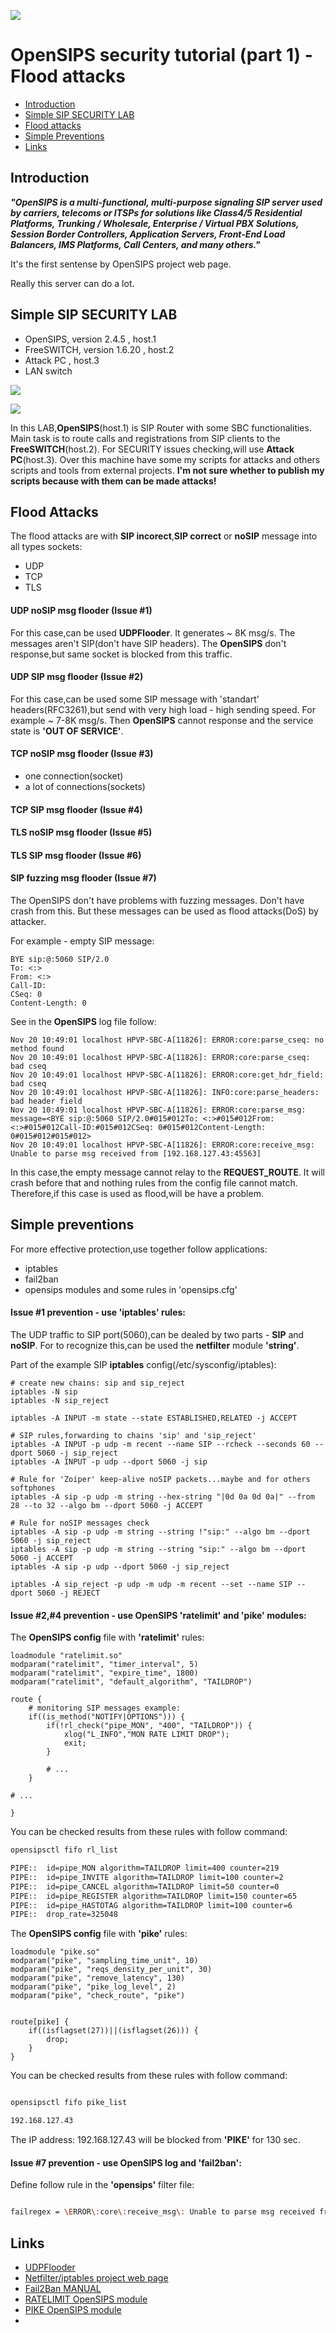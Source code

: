 ![](logo.png)

# OpenSIPS security tutorial (part 1) - Flood attacks

* [Introduction](#Introduction)
* [Simple SIP SECURITY LAB](#simple-sip-security-lab)
* [Flood attacks](#flood-attacks)
* [Simple Preventions](#simple-prevention)
* [Links](#Links)

## Introduction

  _**"OpenSIPS is a multi-functional, multi-purpose signaling SIP server used by carriers, 
telecoms or ITSPs for solutions like Class4/5 Residential Platforms, 
Trunking / Wholesale, Enterprise / Virtual PBX Solutions, Session Border Controllers, 
Application Servers, Front-End Load Balancers, IMS Platforms, Call Centers, and many others."**_

It's the first sentense by OpenSIPS project web page.

Really this server can do a lot.


## Simple SIP SECURITY LAB

* OpenSIPS, version 2.4.5 , host.1
* FreeSWITCH, version 1.6.20 , host.2
* Attack PC , host.3
* LAN switch



![](sec_lab.png)

![](sip-sec-12122019.png)


In this LAB,**OpenSIPS**(host.1) is SIP Router with some SBC functionalities.
Main task is to route calls and registrations from SIP clients to the **FreeSWITCH**(host.2).
For SECURITY issues checking,will use **Attack PC**(host.3).
Over this machine have some my scripts for attacks and others scripts and tools from external projects.
**I'm not sure whether to publish my scripts because with them can be made attacks!**


## Flood Attacks

  The flood attacks are with **SIP incorect**,**SIP correct** or **noSIP** message into all types sockets:

* UDP
* TCP
* TLS


#### UDP noSIP msg flooder (Issue #1)

  For this case,can be used **UDPFlooder**. It generates ~ 8K msg/s.
The messages aren't SIP(don't have SIP headers).
The **OpenSIPS** don't response,but same socket is blocked from this traffic.

#### UDP SIP msg flooder (Issue #2)

  For this case,can be used some SIP message with 'standart' headers(RFC3261),but send with very high load - high sending speed.
For example ~ 7-8K msg/s. Then **OpenSIPS** cannot response and the service state is **'OUT OF SERVICE'**.


#### TCP noSIP msg flooder (Issue #3)

* one connection(socket)
* a lot of connections(sockets)

#### TCP SIP msg flooder (Issue #4)

#### TLS noSIP msg flooder (Issue #5)

#### TLS SIP msg flooder (Issue #6)

#### SIP fuzzing msg flooder (Issue #7)

  The OpenSIPS don't have problems with fuzzing messages. Don't have crash from this.
But these messages can be used as flood attacks(DoS) by attacker.

For example - empty SIP message:

``` sip
BYE sip:@:5060 SIP/2.0
To: <:>
From: <:>
Call-ID:
CSeq: 0
Content-Length: 0

```

See in the **OpenSIPS** log file follow:
```
Nov 20 10:49:01 localhost HPVP-SBC-A[11826]: ERROR:core:parse_cseq: no method found
Nov 20 10:49:01 localhost HPVP-SBC-A[11826]: ERROR:core:parse_cseq: bad cseq
Nov 20 10:49:01 localhost HPVP-SBC-A[11826]: ERROR:core:get_hdr_field: bad cseq
Nov 20 10:49:01 localhost HPVP-SBC-A[11826]: INFO:core:parse_headers: bad header field
Nov 20 10:49:01 localhost HPVP-SBC-A[11826]: ERROR:core:parse_msg: message=<BYE sip:@:5060 SIP/2.0#015#012To: <:>#015#012From: <:>#015#012Call-ID:#015#012CSeq: 0#015#012Content-Length: 0#015#012#015#012>
Nov 20 10:49:01 localhost HPVP-SBC-A[11826]: ERROR:core:receive_msg: Unable to parse msg received from [192.168.127.43:45563]

```

In this case,the empty message cannot relay to the **REQUEST_ROUTE**.
It will crash before that and nothing rules from the config file cannot match.
Therefore,if this case is used as flood,will be have a problem.

## Simple preventions

  For more effective protection,use together follow applications:

* iptables
* fail2ban
* opensips modules and some rules in 'opensips.cfg'

#### Issue #1 prevention - use 'iptables' rules:

  The UDP traffic to SIP port(5060),can be dealed by two parts - **SIP** and **noSIP**.
For to recognize this,can be used the **netfilter** module **'string'**.

Part of the example SIP **iptables** config(/etc/sysconfig/iptables):

``` iptables
# create new chains: sip and sip_reject
iptables -N sip
iptables -N sip_reject

iptables -A INPUT -m state --state ESTABLISHED,RELATED -j ACCEPT

# SIP rules,forwarding to chains 'sip' and 'sip_reject'
iptables -A INPUT -p udp -m recent --name SIP --rcheck --seconds 60 --dport 5060 -j sip_reject
iptables -A INPUT -p udp --dport 5060 -j sip

# Rule for 'Zoiper' keep-alive noSIP packets...maybe and for others softphones
iptables -A sip -p udp -m string --hex-string "|0d 0a 0d 0a|" --from 28 --to 32 --algo bm --dport 5060 -j ACCEPT

# Rule for noSIP messages check
iptables -A sip -p udp -m string --string !"sip:" --algo bm --dport 5060 -j sip_reject
iptables -A sip -p udp -m string --string "sip:" --algo bm --dport 5060 -j ACCEPT
iptables -A sip -p udp --dport 5060 -j sip_reject

iptables -A sip_reject -p udp -m udp -m recent --set --name SIP --dport 5060 -j REJECT

```

#### Issue #2,#4 prevention - use OpenSIPS 'ratelimit' and 'pike' modules:

The **OpenSIPS config** file with **'ratelimit'** rules:

``` opensips
loadmodule "ratelimit.so"
modparam("ratelimit", "timer_interval", 5)
modparam("ratelimit", "expire_time", 1800)
modparam("ratelimit", "default_algorithm", "TAILDROP")

route {
    # monitoring SIP messages example:
    if((is_method("NOTIFY|OPTIONS"))) {
        if(!rl_check("pipe_MON", "400", "TAILDROP")) {
            xlog("L_INFO","MON RATE LIMIT DROP");
            exit;
        }

        # ...
    }

# ...

}

```

You can be checked results from these rules with follow command:

``` bash
opensipsctl fifo rl_list

PIPE::  id=pipe_MON algorithm=TAILDROP limit=400 counter=219
PIPE::  id=pipe_INVITE algorithm=TAILDROP limit=100 counter=2
PIPE::  id=pipe_CANCEL algorithm=TAILDROP limit=50 counter=0
PIPE::  id=pipe_REGISTER algorithm=TAILDROP limit=150 counter=65
PIPE::  id=pipe_HASTOTAG algorithm=TAILDROP limit=100 counter=6
PIPE::  drop_rate=325048

```

The **OpenSIPS config** file with **'pike'** rules:
``` opensips
loadmodule "pike.so"
modparam("pike", "sampling_time_unit", 10)
modparam("pike", "reqs_density_per_unit", 30)
modparam("pike", "remove_latency", 130)
modparam("pike", "pike_log_level", 2)
modparam("pike", "check_route", "pike")


route[pike] {
    if((isflagset(27))||(isflagset(26))) {
        drop;
    }
}

```

You can be checked results from these rules with follow command:

``` bash

opensipsctl fifo pike_list

192.168.127.43

```

The IP address: 192.168.127.43 will be blocked from **'PIKE'** for 130 sec.



#### Issue #7 prevention - use OpenSIPS log and 'fail2ban':

Define follow rule in the **'opensips'** filter file:
``` bash

failregex = \ERROR\:core\:receive_msg\: Unable to parse msg received from \[<HOST>


```


## Links

* [UDPFlooder](http://www.hackingvoip.com/tools/udpflood.tar.gz)
* [Netfilter/iptables project web page](https://netfilter.org/)
* [Fail2Ban MANUAL](https://www.fail2ban.org/wiki/index.php/MANUAL_0_8)
* [RATELIMIT OpenSIPS module](https://opensips.org/html/docs/modules/2.4.x/ratelimit.html)
* [PIKE OpenSIPS module](https://opensips.org/html/docs/modules/2.4.x/pike.html)
* 
